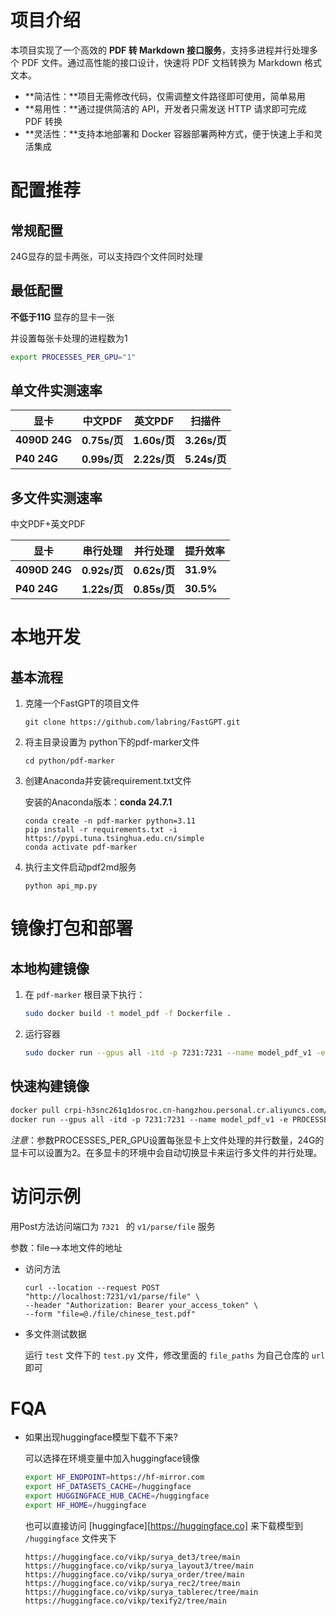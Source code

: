 # 项目介绍

本项目实现了一个高效的 **PDF 转 Markdown 接口服务**，支持多进程并行处理多个 PDF 文件。通过高性能的接口设计，快速将 PDF 文档转换为 Markdown 格式文本。

- **简洁性：**项目无需修改代码，仅需调整文件路径即可使用，简单易用
- **易用性：**通过提供简洁的 API，开发者只需发送 HTTP 请求即可完成 PDF 转换
- **灵活性：**支持本地部署和 Docker 容器部署两种方式，便于快速上手和灵活集成

# 配置推荐

## 常规配置

24G显存的显卡两张，可以支持四个文件同时处理

## 最低配置

**不低于11G** 显存的显卡一张

并设置每张卡处理的进程数为1

```bash
export PROCESSES_PER_GPU="1"
```

## 单文件实测速率

| 显卡          | 中文PDF      | 英文PDF      | 扫描件       |
| ------------- | ------------ | ------------ | ------------ |
| **4090D 24G** | **0.75s/页** | **1.60s/页** | **3.26s/页** |
| **P40 24G**   | **0.99s/页** | **2.22s/页** | **5.24s/页** |

## 多文件实测速率

中文PDF+英文PDF

| 显卡          | 串行处理     | 并行处理     | 提升效率  |
| ------------- | ------------ | ------------ | --------- |
| **4090D 24G** | **0.92s/页** | **0.62s/页** | **31.9%** |
| **P40 24G**   | **1.22s/页** | **0.85s/页** | **30.5%** |

# 本地开发

## 基本流程

1. 克隆一个FastGPT的项目文件

   ```
   git clone https://github.com/labring/FastGPT.git
   ```

2. 将主目录设置为 python下的pdf-marker文件

   ```
   cd python/pdf-marker
   ```

3. 创建Anaconda并安装requirement.txt文件

   安装的Anaconda版本：**conda 24.7.1**

   ```
   conda create -n pdf-marker python=3.11
   pip install -r requirements.txt -i https://pypi.tuna.tsinghua.edu.cn/simple
   conda activate pdf-marker
   ```

4. 执行主文件启动pdf2md服务

   ```
   python api_mp.py
   ```

# 镜像打包和部署

## 本地构建镜像

1. 在 `pdf-marker` 根目录下执行：

    ```bash
    sudo docker build -t model_pdf -f Dockerfile .
    ```
2. 运行容器
    ```bash
    sudo docker run --gpus all -itd -p 7231:7231 --name model_pdf_v1 -e PROCESSES_PER_GPU="2" model_pdf
    ```
## 快速构建镜像
```dockerfile
docker pull crpi-h3snc261q1dosroc.cn-hangzhou.personal.cr.aliyuncs.com/marker11/marker_images:latest
docker run --gpus all -itd -p 7231:7231 --name model_pdf_v1 -e PROCESSES_PER_GPU="2" crpi-h3snc261q1dosroc.cn-hangzhou.personal.cr.aliyuncs.com/marker11/marker_images:latest
```
*注意*：参数PROCESSES_PER_GPU设置每张显卡上文件处理的并行数量，24G的显卡可以设置为2。在多显卡的环境中会自动切换显卡来运行多文件的并行处理。
# 访问示例

用Post方法访问端口为 `7321 ` 的 `v1/parse/file` 服务

参数：file-->本地文件的地址

- 访问方法

  ```
  curl --location --request POST "http://localhost:7231/v1/parse/file" \
  --header "Authorization: Bearer your_access_token" \
  --form "file=@./file/chinese_test.pdf"
  ```

- 多文件测试数据

  运行 `test` 文件下的 `test.py` 文件，修改里面的 `file_paths` 为自己仓库的 `url` 即可

# FQA

- 如果出现huggingface模型下载不下来?

  可以选择在环境变量中加入huggingface镜像

  ```bash
  export HF_ENDPOINT=https://hf-mirror.com
  export HF_DATASETS_CACHE=/huggingface
  export HUGGINGFACE_HUB_CACHE=/huggingface
  export HF_HOME=/huggingface
  ```

  也可以直接访问 [huggingface][https://huggingface.co] 来下载模型到 `/huggingface` 文件夹下

  ```
  https://huggingface.co/vikp/surya_det3/tree/main
  https://huggingface.co/vikp/surya_layout3/tree/main
  https://huggingface.co/vikp/surya_order/tree/main
  https://huggingface.co/vikp/surya_rec2/tree/main
  https://huggingface.co/vikp/surya_tablerec/tree/main
  https://huggingface.co/vikp/texify2/tree/main
  ```

  